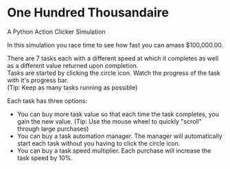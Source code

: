 # One Hundred Thousandaire
A Python Action Clicker Simulation

In this simulation you race time to see how fast you can amass $100,000.00. 

There are 7 tasks each with a different speed at which it completes as well as a different value returned upon completion.  
Tasks are started by clicking the circle icon.  Watch the progress of the task with it's progress bar.  
(Tip: Keep as many tasks running as possible)

Each task has three options:

  - You can buy more task value so that each time the task completes, you gain the new value. 
    (Tip: Use the mouse wheel to quickly "scroll" through large purchases)
  - You can buy a task automation manager.  The manager will automatically start each task without you having to click the circle icon.
  - You can buy a task speed multiplier.  Each purchase will increase the task speed by 10%. 
